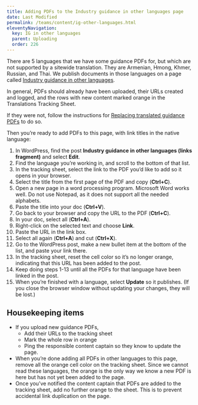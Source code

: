 ```yaml
---
title: Adding PDFs to the Industry guidance in other languages page
date: Last Modified 
permalink: /teams/content/ig-other-languages.html
eleventyNavigation:
  key: IG in other languages
  parent: Uploading
  order: 226
---
```


There are 5 languages that we have some guidance PDFs for, but which are not supported by a sitewide translation. They are Armenian, Hmong, Khmer, Russian, and Thai. We publish documents in those languages on a page called [Industry guidance in other languages](https://covid19.ca.gov/guidance-languages/). 

In general, PDFs should already have been uploaded, their URLs created and logged, and the rows with new content marked orange in the Translations Tracking Sheet. 

If they were not, follow the instructions for [Replacing translated guidance PDFs](https://cagov.github.io/covid19.ca.gov-site-eng-playbook/teams/content/replace-translated-pdf.html) to do so.

Then you’re ready to add PDFs to this page, with link titles in the native language:

1. In WordPress, find the post **Industry guidance in other languages (links fragment)** and select **Edit**.
2. Find the language you’re working in, and scroll to the bottom of that list.
3. In the tracking sheet, select the link to the PDF you’d like to add so it opens in your browser.
4. Select the title from the first page of the PDF and copy (**Ctrl+C**).
5. Open a new page in a word processing program. Microsoft Word works well. Do not use Notepad, as it does not support all the needed alphabets.
6. Paste the title into your doc (**Ctrl+V**).
7. Go back to your browser and copy the URL to the PDF (**Ctrl+C**).
8. In your doc, select all (**Ctrl+A**).
9. Right-click on the selected text and choose **Link**.
10. Paste the URL in the link box.
11. Select all again (**Ctrl+A**) and cut (**Ctrl+X**).
12. Go to the WordPress post, make a new bullet item at the bottom of the list, and paste your link there.
13. In the tracking sheet, reset the cell color so it’s no longer orange, indicating that this URL has been added to the post.
14. Keep doing steps 1-13 until all the PDFs for that language have been linked in the post.
15. When you’re finished with a language, select **Update** so it publishes. (If you close the browser window without updating your changes, they will be lost.)

## Housekeeping items

* If you upload new guidance PDFs, 
  * Add their URLs to the tracking sheet
  * Mark the whole row in orange 
  * Ping the responsible content captain so they know to update the page.
* When you’re done adding all PDFs in other languages to this page, remove all the orange cell color on the tracking sheet. Since we cannot read these languages, the orange is the only way we know a new PDF is here but has not yet been added to the page.
* Once you’ve notified the content captain that PDFs are added to the tracking sheet, add no further orange to the sheet. This is to prevent accidental link duplication on the page.
